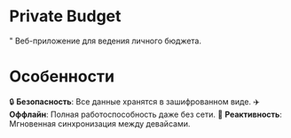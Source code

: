 # Private Budget

" Веб-приложение для ведения личного бюджета.

# Особенности

🔒 **Безопасность**: Все данные хранятся в зашифрованном виде.
✈️ **Оффлайн**: Полная работоспособность даже без сети.
🚀 **Реактивность**: Мгновенная синхронизация между девайсами.
